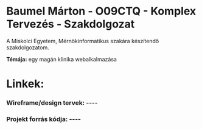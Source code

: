 # Baumel Márton - O09CTQ - Komplex Tervezés - Szakdolgozat

A Miskolci Egyetem, Mérnökinformatikus szakára készítendő szakdolgozatom.

<strong>Témája:</strong> egy magán klinika webalkalmazása

# Linkek:
### Wireframe/design tervek:  ----
### Projekt forrás kódja:     ----


